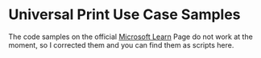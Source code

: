 # Universal Print Use Case Samples

The code samples on the official [Microsoft Learn](https://learn.microsoft.com/en-us/universal-print/fundamentals/universal-print-ps-printer-properties-sample) Page do not work at the moment, so I corrected them and you can find them as scripts here.
